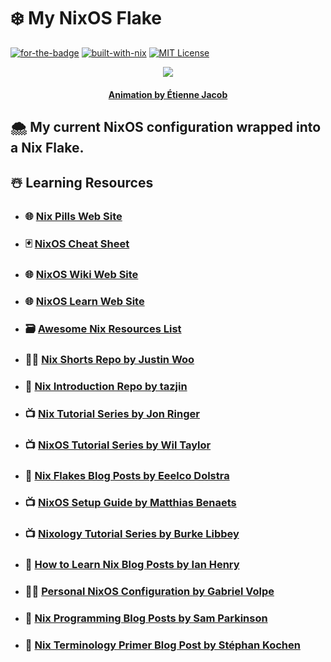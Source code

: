 # :snowflake: **My NixOS Flake**

[![for-the-badge](https://forthebadge.com/images/badges/winter-is-coming.svg)](https://forthebadge.com)
[![built-with-nix](https://builtwithnix.org/badge.svg)](https://builtwithnix.org)
[![MIT License][license-shield]][license-url]

<p align="center">
    <img src="https://bleuje.github.io/gifset/2017/gifs/2017_27_folds1.gif">
</p>

<h4 align="center">
    <p><a href="https://twitter.com/etiennejcb/">Animation by Étienne Jacob</a></p>
</h4>

## :cloud_with_snow: My current NixOS configuration wrapped into a Nix Flake.

## :snowman_with_snow: Learning Resources

- ### :globe_with_meridians: [Nix Pills Web Site](https://nixos.org/guides/nix-pills/)

- ### :black_joker: [NixOS Cheat Sheet](https://nixos.wiki/index.php?title=Cheatsheet&useskin=vector)

- ### :globe_with_meridians: [NixOS Wiki Web Site](https://nixos.wiki/)

- ### :globe_with_meridians: [NixOS Learn Web Site](https://nixos.org/learn.html)

- ### :card_file_box: [Awesome Nix Resources List](https://github.com/nix-community/awesome-nix)

- ### :man_technologist: [Nix Shorts Repo by Justin Woo](https://github.com/justinwoo/nix-shorts/)

- ### :thought_balloon: [Nix Introduction Repo by tazjin](https://code.tvl.fyi/about/nix/nix-1p)

- ### :tv: [Nix Tutorial Series by Jon Ringer](https://www.youtube.com/user/elitespartan117j27/videos)

- ### :tv: [NixOS Tutorial Series by Wil Taylor](https://www.youtube.com/playlist?list=PL-saUBvIJzOkjAw_vOac75v-x6EzNzZq-)

- ### :thought_balloon: [Nix Flakes Blog Posts by Eeelco Dolstra](https://www.tweag.io/blog/2020-05-25-flakes/)

- ### :tv: [NixOS Setup Guide by Matthias Benaets](https://www.youtube.com/watch?v=AGVXJ-TIv3Y&t=4s)

- ### :tv: [Nixology Tutorial Series by Burke Libbey](https://www.youtube.com/playlist?list=PLRGI9KQ3_HP_OFRG6R-p4iFgMSK1t5BHs)

- ### :thought_balloon: [How to Learn Nix Blog Posts by Ian Henry](https://ianthehenry.com/posts/how-to-learn-nix/)

- ### :man_technologist: [Personal NixOS Configuration by Gabriel Volpe](https://github.com/gvolpe/nix-config)

- ### :thought_balloon: [Nix Programming Blog Posts by Sam Parkinson](https://www.sam.today/blog/environments-with-nix-shell-learning-nix-pt-1/)

- ### :thought_balloon: [Nix Terminology Primer Blog Post by Stéphan Kochen](https://stephank.nl/p/2020-06-01-a-nix-primer-by-a-newcomer.html)

<!-- MARKDOWN LINKS -->

[license-shield]: https://img.shields.io/github/license/tensorush/My-NixOS-Flake.svg?style=for-the-badge
[license-url]: https://github.com/tensorush/My-NixOS-Flake/blob/master/LICENSE.md

